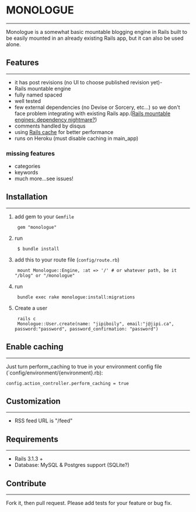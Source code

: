# MONOLOGUE
---
Monologue is a somewhat basic mountable blogging engine in Rails built to be easily mounted in an already existing Rails app, but it can also be used alone.

## Features
---
- it has post revisions (no UI to choose published revision yet)- 
- Rails mountable engine
- fully named spaced
- well tested
- few external dependencies (no Devise or Sorcery, etc…) so we don't face problem integrating with existing Rails app.([Rails mountable engines: dependency nightmare?](http://jipiboily.com/2012/rails-mountable-engines-dependency-nightmare))
- comments handled by disqus
- using [Rails cache](http://edgeguides.rubyonrails.org/caching_with_rails.html) for better performance
- runs on Heroku (must disable caching in main_app)

### missing features
- categories
- keywords
- much more…see issues!

## Installation
---
1. add gem to your `Gemfile`

	    gem "monologue"    
2. run

		$ bundle install
3. add this to your route file (`config/route.rb`)
  
  		mount Monologue::Engine, :at => '/' # or whatever path, be it "/blog" or "/monologue"
  		
4. run

		bundle exec rake monologue:install:migrations
5. Create a user

	  	rails c
	  	Monologue::User.create(name: "jipiboily", email:"j@jipi.ca", password:"password", password_confirmation: "password")

## Enable caching
---
Just turn perform_caching to true in your environment config file (`config/environment/{environment}.rb):
    
    config.action_controller.perform_caching = true

## Customization
---

- RSS feed URL is "/feed"


## Requirements
---
- Rails 3.1.3 +
- Database: MySQL & Postgres support (SQLite?)


## Contribute
---

Fork it, then pull request. Please add tests for your feature or bug fix.